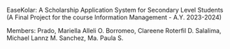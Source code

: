 EaseKolar: A Scholarship Application System for Secondary Level Students
(A Final Project for the course Information Management - A.Y. 2023-2024)

  Members:
    Prado, Mariella Alleli O.
    Borromeo, Clareene Roterfil D.
    Salalima, Michael Lannz M.
    Sanchez, Ma. Paula S.
